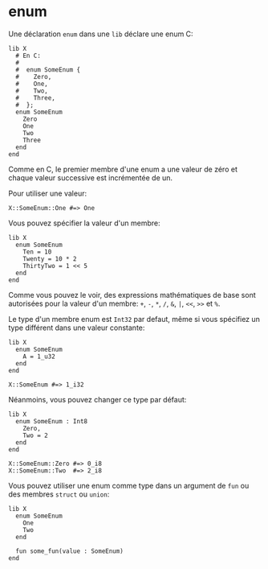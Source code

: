 # enum

Une déclaration `enum` dans une `lib` déclare une enum C:

```crystal
lib X
  # En C:
  #
  #  enum SomeEnum {
  #    Zero,
  #    One,
  #    Two,
  #    Three,
  #  };
  enum SomeEnum
    Zero
    One
    Two
    Three
  end
end
```

Comme en C, le premier membre d'une enum a une valeur de zéro et chaque valeur successive est incrémentée de un.

Pour utiliser une valeur:

```crystal
X::SomeEnum::One #=> One
```

Vous pouvez spécifier la valeur d'un membre:

```crystal
lib X
  enum SomeEnum
    Ten = 10
    Twenty = 10 * 2
    ThirtyTwo = 1 << 5
  end
end
```

Comme vous pouvez le voir, des expressions mathématiques de base sont autorisées pour la valeur d'un membre:
`+`, `-`, `*`, `/`, `&`, `|`, `<<`, `>>` et `%`.

Le type d'un membre enum est `Int32` par defaut, même si vous spécifiez un type différent dans une valeur constante:

```crystal
lib X
  enum SomeEnum
    A = 1_u32
  end
end

X::SomeEnum #=> 1_i32
```

Néanmoins, vous pouvez changer ce type par défaut:

```crystal
lib X
  enum SomeEnum : Int8
    Zero,
    Two = 2
  end
end

X::SomeEnum::Zero #=> 0_i8
X::SomeEnum::Two  #=> 2_i8
```

Vous pouvez utiliser une enum comme type dans un argument de `fun` ou des membres `struct` ou `union`:

```crystal
lib X
  enum SomeEnum
    One
    Two
  end

  fun some_fun(value : SomeEnum)
end
```
